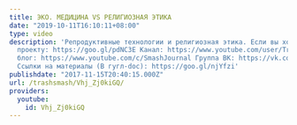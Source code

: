 ```yaml
---
title: ЭКО. МЕДИЦИНА VS РЕЛИГИОЗНАЯ ЭТИКА
date: "2019-10-11T16:10:11+08:00"
type: video
description: 'Репродуктивные технологии и религиозная этика. Если вы хотите помочь
  проекту: https://goo.gl/pdNC3E Канал: https://www.youtube.com/user/TrashRecord Мой
  блог: https://www.youtube.com/c/SmashJournal Группа ВК: https://vk.com/trashsmash
  Ссылки на материалы (В гугл-doc): https://goo.gl/njYfzi'
publishdate: "2017-11-15T20:40:15.000Z"
url: /trashsmash/Vhj_Zj0kiGQ/
providers:
  youtube:
    id: Vhj_Zj0kiGQ
---
```

